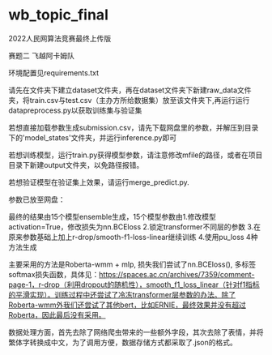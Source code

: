 # wb_topic_final
2022人民网算法竞赛最终上传版

赛题二 飞越阿卡姆队

环境配置见requirements.txt

请先在文件夹下建立dataset文件夹，再在dataset文件夹下新建raw_data文件夹，将train.csv与test.csv（主办方所给数据集）放至该文件夹下,再运行运行datapreprocess.py以获取训练集与验证集

若想直接加载参数生成submission.csv，请先下载网盘里的参数，并解压到目录下的'model_states'文件夹，并运行inference.py即可

若想训练模型，运行train.py获得模型参数，请注意修改mfile的路径，或者在项目目录下新建output文件夹，以免路径报错。

若想验证模型在验证集上效果，请运行merge_predict.py.

参数已放至网盘：

最终的结果由15个模型ensemble生成，15个模型参数由1.修改模型activation=True，修改损失为nn.BCEloss 2.锁定transformer不同层的参数 3.在原来参数基础上加上r-drop/smooth-f1-loss-linear继续训练 4.使用pu_loss 4种方法生成

主要采用的方法是Roberta-wmm + mlp, 损失我们尝试了nn.BCEloss(), 多标签softmax损失函数，具体见：https://spaces.ac.cn/archives/7359/comment-page-1，r-drop（利用dropout的随机性），smooth_f1_loss_linear（针对f1指标的平滑实现）。训练过程中还尝试了冷冻transformer层参数的办法。除了Roberta-wmm外我们还尝试了其他bert，比如ERNIE，最终效果并没有超过Roberta，因此最后没有采用。

数据处理方面，首先去除了网络爬虫带来的一些额外字段，其次去除了表情，并将繁体字转换成中文，为了调用方便，数据存储方式都采取了.json的格式。
